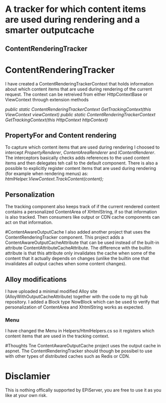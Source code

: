 # A tracker for which content items are used during rendering and a smarter outputcache

## ContentRenderingTracker
# ContentRenderingTracker
I have created a ContentRenderingTrackerContext that holds information about which content items that are used during rendering of the current request. The context can be retreived from either HttpContextBase or ViewContext
through extension methods

*public static ContentRenderingTrackerContext GetTrackingContext(this ViewContext viewContext)*
*public static ContentRenderingTrackerContext GetTrackingContext(this HttpContext httpContext)*

## PropertyFor and Content rendering
To capture which content items that are used during rendering I choosed to intercept *PropertyRenderer*, *ContentAreaRenderer* and *IContentRenderer*. The interceptors basically checks adds references to the used content items
and then delegates teh call to the default component.
There is also a possible to explicitly register content items that are used during rendering (for example when rendering menus) as:
*htmlHelper.ViewContext.TrackContent(content);*

## Personalization
The tracking component also keeps track of if the current rendered content contains a personalized ContentArea of XHtmlString, if so that information is also tracked. Then consumers like output or CDN cache components can act
on that information.

#ContentAwareOutputCache
I also added another project that uses the ContentRenderingTracker component. This project adds a ContentAwareOutputCacheAttribute that can be used instead of the built-in attribute ContentAttributeCacheAttribute. The difference
with the builtin attribute is that this attribute only invalidates the cache when some of the content that it actually depends on changes (unlike the builtin one that invalidates all output caches when some content changes).

## Alloy modifications
I have uploaded a minimal modified Alloy site (AlloyWithOutputCacheAttribute) together with the code to my git hub repository. I added a Block type NowBlock which can be used to verify that personalization of ContentArea and XhtmlString works as expected. 

### Menu
I have changed the Menu in Helpers/HtmlHelpers.cs so it registers which content items that are used in the tracking context. 

#Thoughts
Tne ContentAwareOutputCache project uses the output cache in aspnet. The ContentRenderingTracker should though be possibel to use with other types of distributed caches such as Redis or CDN.

# Disclamier
This is nothing offically supported by EPiServer, you are free to use it as you like at your own risk.